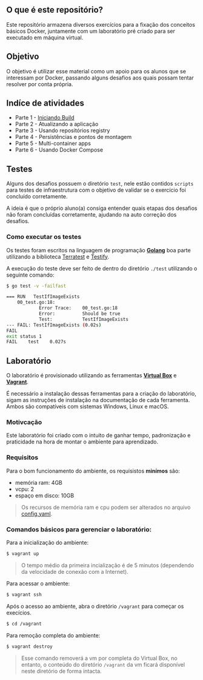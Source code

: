 ## O que é este repositório?

Este repositório armazena diversos exercícios para a fixação dos conceitos básicos Docker, juntamente com um laboratório pré criado para ser executado em máquina virtual.

## Objetivo

O objetivo é utilizar esse material como um apoio para os alunos que se interessam por Docker, passando alguns desafios aos quais possam tentar resolver por conta própria.

## Indíce de atividades

- Parte 1 - [Iniciando Build](tasks/01-Iniciando_Build.md)
- Parte 2 - Atualizando a aplicação
- Parte 3 - Usando repositórios registry
- Parte 4 - Persistências e pontos de montagem
- Parte 5 - Multi-container apps
- Parte 6 - Usando Docker Compose

## Testes

Alguns dos desafios possuem o diretório `test`, nele estão contidos `scripts` para testes de infraestrutura com o objetivo de validar se o exercício foi concluído corretamente.

A ideia é que o próprio aluno(a) consiga entender quais etapas dos desafios não foram concluídas corretamente, ajudando na auto correção dos desafios.

### Como executar os testes

Os testes foram escritos na linguagem de programação [**Golang**](https://go.dev/) boa parte utilizando a biblioteca [Terratest](https://terratest.gruntwork.io/) e [Testify](https://pkg.go.dev/github.com/stretchr/testify).

A execução do teste deve ser feito de dentro do diretório `./test` utilizando o seguinte comando:
```sh
$ go test -v -failfast

=== RUN   TestIfImageExists
    00_test.go:18: 
        	Error Trace:	00_test.go:18
        	Error:      	Should be true
        	Test:       	TestIfImageExists
--- FAIL: TestIfImageExists (0.02s)
FAIL
exit status 1
FAIL	test	0.027s
```

## Laboratório

O laboratório é provisionado utilizando as ferramentas [**Virtual Box**](https://www.virtualbox.org/) e [**Vagrant**](https://www.vagrantup.com/).

É necessário a instalação dessas ferramentas para a criação do laboratório, sigam as instruções de instalação na documentação de cada ferramenta. Ambos são compatíveis com sistemas Windows, Linux e macOS.

### Motivcação
Este laboratório foi criado com o intuito de ganhar tempo, padronização e praticidade na hora de montar o ambiente para aprendizado.

### Requisitos
Para o bom funcionamento do ambiente, os requisistos **minímos** são:

- memória ram: 4GB
- vcpu: 2
- espaço em disco: 10GB

> Os recursos de memória ram e cpu podem ser alterados no arquivo [config.yaml](config.yaml).

### Comandos básicos para gerenciar o laboratório:
Para a inicialização do ambiente:
```sh
$ vagrant up
```
> O tempo médio da primeira incialização é de 5 minutos (dependendo da velocidade de conexão com a Internet).

Para acessar o ambiente:
```sh
$ vagrant ssh
```

Após o acesso ao ambiente, abra o diretório `/vagrant` para começar os execícios.
```sh
$ cd /vagrant
```
Para remoção completa do ambiente:
```sh
$ vagrant destroy
```
> Esse comando removerá a vm por completa do Virtual Box, no entanto, o conteúdo do diretório `/vagrant` da vm ficará disponível neste diretório de forma intacta.
